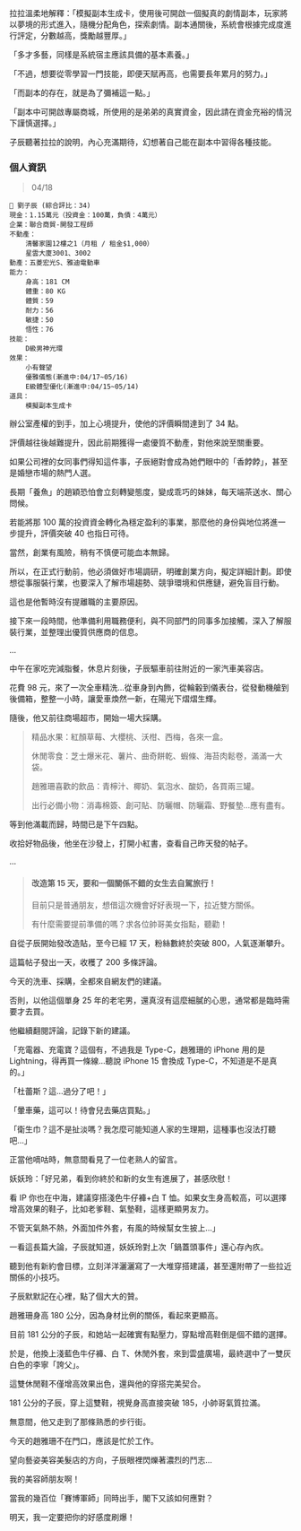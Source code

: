拉拉溫柔地解釋：「模擬副本生成卡，使用後可開啟一個擬真的劇情副本，玩家將以夢境的形式進入，隨機分配角色，探索劇情。副本通關後，系統會根據完成度進行評定，分數越高，獎勵越豐厚。」  

「多才多藝，同樣是系統宿主應該具備的基本素養。」  

「不過，想要從零學習一門技能，即便天賦再高，也需要長年累月的努力。」  

「而副本的存在，就是為了彌補這一點。」  

「副本中可開啟專屬商城，所使用的是弟弟的真實資金，因此請在資金充裕的情況下謹慎選擇。」  

子辰聽著拉拉的說明，內心充滿期待，幻想著自己能在副本中習得各種技能。  

### 個人資訊  
> 04/18
```
📰 劉子辰 (綜合評比：34)  
現金：1.15萬元（投資金：100萬，負債：4萬元）  
企業：聯合商貿-開發工程師  
不動產：
    清馨家園12樓之1（月租 / 租金$1,000）  
    星雲大廈3001、3002
動產：五菱宏光S、雅迪電動車  
能力：  
    身高：181 CM  
    體重：80 KG  
    體質：59  
    耐力：56  
    敏捷：50  
    悟性：76  
技能：  
    D級男神光環 
效果：
    小有聲望  
    優雅儀態(漸進中:04/17~05/16)  
    E級體型優化(漸進中:04/15~05/14)  
道具：
    模擬副本生成卡
```  

辦公室產權的到手，加上心境提升，使他的評價瞬間達到了 34 點。  

評價越往後越難提升，因此前期獲得一處優質不動產，對他來說至關重要。  

如果公司裡的女同事們得知這件事，子辰絕對會成為她們眼中的「香餑餑」，甚至是婚戀市場的熱門人選。  

長期「養魚」的趙穎恐怕會立刻轉變態度，變成乖巧的妹妹，每天端茶送水、關心問候。  

若能將那 100 萬的投資資金轉化為穩定盈利的事業，那麼他的身份與地位將進一步提升，評價突破 40 也指日可待。  

當然，創業有風險，稍有不慎便可能血本無歸。  

所以，在正式行動前，他必須做好市場調研，明確創業方向，擬定詳細計劃。即使想從事服裝行業，也要深入了解市場趨勢、競爭環境和供應鏈，避免盲目行動。  

這也是他暫時沒有提離職的主要原因。  

接下來一段時間，他準備利用職務便利，與不同部門的同事多加接觸，深入了解服裝行業，並整理出優質供應商的信息。  

...  

中午在家吃完減脂餐，休息片刻後，子辰驅車前往附近的一家汽車美容店。  

花費 98 元，來了一次全車精洗...從車身到內飾，從輪轂到儀表台，從發動機艙到後備箱，整整一小時，讓愛車煥然一新，在陽光下熠熠生輝。  

隨後，他又前往商場超市，開始一場大採購。  

>精品水果：紅顏草莓、大櫻桃、沃柑、西梅，各來一盒。  
>
>休閒零食：芝士爆米花、薯片、曲奇餅乾、蝦條、海苔肉鬆卷，滿滿一大袋。  
>
>趙雅珊喜歡的飲品：青檸汁、椰奶、氣泡水、酸奶，各買兩三罐。  
>
>出行必備小物：消毒棉簽、創可貼、防曬帽、防曬霜、野餐墊...應有盡有。  

等到他滿載而歸，時間已是下午四點。  

收拾好物品後，他坐在沙發上，打開小紅書，查看自己昨天發的帖子。  

...  

> #### 改造第 15 天，要和一個關係不錯的女生去自駕旅行！  
>  
> 目前只是普通朋友，想借這次機會好好表現一下，拉近雙方關係。  
>  
> 有什麼需要提前準備的嗎？求各位帥哥美女指點，聽勸！  

自從子辰開始發改造貼，至今已經 17 天，粉絲數終於突破 800，人氣逐漸攀升。  

這篇帖子發出一天，收穫了 200 多條評論。  

今天的洗車、採購，全都來自網友們的建議。  

否則，以他這個單身 25 年的老宅男，還真沒有這麼細膩的心思，通常都是臨時需要才去買。  

他繼續翻閱評論，記錄下新的建議。  

「充電器、充電寶？這個有，不過我是 Type-C，趙雅珊的 iPhone 用的是 Lightning，得再買一條線...聽說 iPhone 15 會換成 Type-C，不知道是不是真的。」  

「杜蕾斯？這...過分了吧！」  

「暈車藥，這可以！待會兒去藥店買點。」  

「衛生巾？這不是扯淡嗎？我怎麼可能知道人家的生理期，這種事也沒法打聽吧...」  

正當他嘀咕時，無意間看見了一位老熟人的留言。  

妖妖玲：「好兄弟，看到你終於和新的女生有進展了，甚感欣慰！  

看 IP 你也在中海，建議穿搭淺色牛仔褲+白 T 恤。如果女生身高較高，可以選擇增高效果的鞋子，比如老爹鞋、氣墊鞋，這樣更顯男友力。  

不管天氣熱不熱，外面加件外套，有風的時候幫女生披上...」  

一看這長篇大論，子辰就知道，妖妖玲對上次「鍋蓋頭事件」還心存內疚。  

聽到他有新約會目標，立刻洋洋灑灑寫了一大堆穿搭建議，甚至還附帶了一些拉近關係的小技巧。  

子辰默默記在心裡，點了個大大的贊。  

趙雅珊身高 180 公分，因為身材比例的關係，看起來更顯高。  

目前 181 公分的子辰，和她站一起確實有點壓力，穿點增高鞋倒是個不錯的選擇。  

於是，他換上淺藍色牛仔褲、白 T、休閒外套，來到雲盛廣場，最終選中了一雙灰白色的李寧「誇父」。  

這雙休閒鞋不僅增高效果出色，還與他的穿搭完美契合。  

181 公分的子辰，穿上這雙鞋，視覺身高直接突破 185，小帥哥氣質拉滿。  

無意間，他又走到了那條熟悉的步行街。  

今天的趙雅珊不在門口，應該是忙於工作。  

望向藝姿美容美髮店的方向，子辰眼裡閃爍著濃烈的鬥志...  

我的美容師朋友啊！  

當我的幾百位「賽博軍師」同時出手，閣下又該如何應對？  

明天，我一定要把你的好感度刷爆！